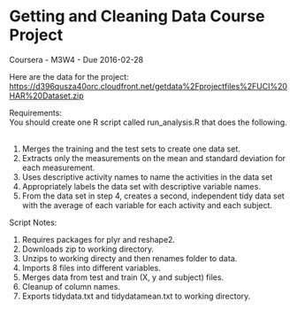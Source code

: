 # Getting and Cleaning Data Course Project
Coursera - M3W4 - Due 2016-02-28

Here are the data for the project:
  https://d396qusza40orc.cloudfront.net/getdata%2Fprojectfiles%2FUCI%20HAR%20Dataset.zip

Requirements:<br />
You should create one R script called run_analysis.R that does the following.<br />
<br />
1. Merges the training and the test sets to create one data set.<br />
2. Extracts only the measurements on the mean and standard deviation for each measurement.<br />
3. Uses descriptive activity names to name the activities in the data set<br />
4. Appropriately labels the data set with descriptive variable names.<br />
5. From the data set in step 4, creates a second, independent tidy data set with the average of each variable for each activity and each subject.<br />

Script Notes:<br />
1. Requires packages for plyr and reshape2.<br />
2. Downloads zip to working directory.<br />
3. Unzips to working directy and then renames folder to data.<br />
4. Imports 8 files into different variables.
5. Merges data from test and train (X, y and subject) files.
6. Cleanup of column names.
7. Exports tidydata.txt and tidydatamean.txt to working directory.<br />

